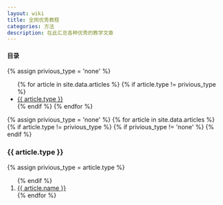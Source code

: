 ```yaml
---
layout: wiki
title: 全网优秀教程
categories: 方法
description: 在此汇总各种优秀的教学文章
---
```


<div>

  <h4>目录</h4>
  {% assign privious_type = 'none' %}
  <ul>
    {% for article in site.data.articles %}
      {% if article.type != privious_type %}
        <li><a href="#{{ article.type }}">{{ article.type }}</a></li>
      {% endif %}
    {% endfor %}
  </ul>


  {% assign privious_type = 'none' %}
  {% for article in site.data.articles %}
    {% if article.type != privious_type %}
      {% if privious_type != 'none' %}
        </ol>
      {% endif %}
      <h3 name="{{ article.type }}">{{ article.type }}</h3>
      {% assign privious_type = article.type %}
      <ol class="posts-list" >
    {% endif %}
    <li class="posts-list-item">
      <a class="posts-list-name" href="{{ article.url }}">{{ article.name }}</a>
    </li>
  {% endfor %}
  </ol>
</div>